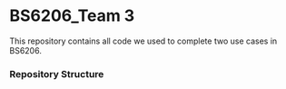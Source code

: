 # BS6206_Team 3

This repository contains all code we used to complete two use cases in BS6206.

### Repository Structure


